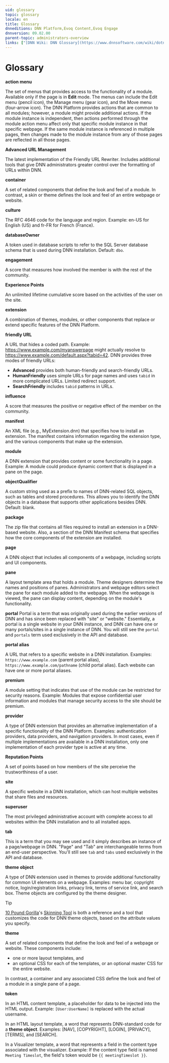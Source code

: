 ```yaml
---
uid: glossary
topic: glossary
locale: en
title: Glossary
dnneditions: DNN Platform,Evoq Content,Evoq Engage
dnnversion: 09.02.00
parent-topic: administrators-overview
links: ["[DNN Wiki: DNN Glossary](https://www.dnnsoftware.com/wiki/dotnetnuke-glossary)","[DNN Wiki: Globalization Glossary](https://www.dnnsoftware.com/wiki/international-glossary)"]
---
```


# Glossary

**action menu**

The set of menus that provides access to the functionality of a module. Available only if the page is in **Edit** mode. The menus can include the Edit menu (pencil icon), the Manage menu (gear icon), and the Move menu (four-arrow icon). The DNN Platform provides actions that are common to all modules; however, a module might provide additional actions. If the module instance is independent, then actions performed through the module action menu affect only that specific module instance in that specific webpage. If the same module instance is referenced in multiple pages, then changes made to the module instance from any of those pages are reflected in all those pages.

**Advanced URL Management**

The latest implementation of the Friendly URL Rewriter. Includes additional tools that give DNN administrators greater control over the formatting of URLs within DNN.

**container**

A set of related components that define the look and feel of a module. In contrast, a skin or theme defines the look and feel of an entire webpage or website.

**culture**

The RFC 4646 code for the language and region. Example: en-US for English (US) and fr-FR for French (France).

**databaseOwner**

A token used in database scripts to refer to the SQL Server database schema that is used during DNN installation. Default: `dbo`.

**engagement**

A score that measures how involved the member is with the rest of the community.

**Experience Points**

An unlimited lifetime cumulative score based on the activities of the user on the site.

**extension**

A combination of themes, modules, or other components that replace or extend specific features of the DNN Platform.

**friendly URL**

A URL that hides a coded path. Example: https://www.example.com/myanswerpage might actually resolve to https://www.example.com/default.aspx?tabid=42. DNN provides three modes of friendly URLs:

*   **Advanced** provides both human-friendly and search-friendly URLs.
*   **HumanFriendly** uses simple URLs for page names and uses `tabid` in more complicated URLs. Limited redirect support.
*   **SearchFriendly** includes `tabid` patterns in URLs.

**influence**

A score that measures the positive or negative effect of the member on the community.

**manifest**

An XML file (e.g., MyExtension.dnn) that specifies how to install an extension. The manifest contains information regarding the extension type, and the various components that make up the extension.

**module**

A DNN extension that provides content or some functionality in a page. Example: A module could produce dynamic content that is displayed in a pane on the page.

**objectQualifier**

A custom string used as a prefix to names of DNN-related SQL objects, such as tables and stored procedures. This allows you to identify the DNN objects in a database that supports other applications besides DNN. Default: blank.

**package**

The zip file that contains all files required to install an extension in a DNN-based website. Also, a section of the DNN Manifest schema that specifies how the core components of the extension are installed.

**page**

A DNN object that includes all components of a webpage, including scripts and UI components.

**pane**

A layout template area that holds a module. Theme designers determine the names and positions of panes. Administrators and webpage editors select the pane for each module added to the webpage. When the webpage is viewed, the pane can display content, depending on the module's functionality.

**portal**
Portal is a term that was originally used during the earlier versions of DNN and has since been replaced with "site" or "website."  Essentially, a portal is a single website in your DNN instance, and DNN can have one or many portals/sites in a single instance of DNN.  You will still see the `portal` and `portals` term used exclusively in the API and database.

**portal alias**

A URL that refers to a specific website in a DNN installation. Examples: `https://www.example.com` (parent portal alias), `https://www.example.com/pathname` (child portal alias). Each website can have one or more portal aliases.

**premium**

A module setting that indicates that use of the module can be restricted for security reasons. Example: Modules that expose confidential user information and modules that manage security access to the site should be premium.

**provider**

A type of DNN extension that provides an alternative implementation of a specific functionality of the DNN Platform. Examples: authentication providers, data providers, and navigation providers. In most cases, even if multiple implementations are available in a DNN installation, only one implementation of each provider type is active at any time.

**Reputation Points**

A set of points based on how members of the site perceive the trustworthiness of a user.

**site**

A specific website in a DNN installation, which can host multiple websites that share files and resources.

**superuser**

The most privileged administrative account with complete access to all websites within the DNN installation and to all installed apps.

**tab**

This is a term that you may see used and it simply describes an instance of a page/webpage in DNN. "Page" and "Tab" are interchangeable terms from an end-user perspective. You'll still see `tab` and `tabs` used exclusively in the API and database.

**theme object**

A type of DNN extension used in themes to provide additional functionality for common UI elements on a webpage. Examples: menu bar, copyright notice, login/registration links, privacy link, terms of service link, and search box. Theme objects are configured by the theme designer.

> [!Tip]
> [10 Pound Gorilla](https://www.10poundgorilla.com/)'s [Skinning Tool](https://10poundgorilla.com/DNN-Skinning-Tool) is both a reference and a tool that customizes the code for DNN theme objects, based on the attribute values you specify.

**theme**

A set of related components that define the look and feel of a webpage or website. These components include:

*   one or more layout templates, and
*   an optional CSS for each of the templates, or an optional master CSS for the entire website.

In contrast, a container and any associated CSS define the look and feel of a module in a single pane of a page.

**token**

In an HTML content template, a placeholder for data to be injected into the HTML output. Example: `[User:UserName]` is replaced with the actual username.

In an HTML layout template, a word that represents DNN-standard code for a **theme object**. Examples: \[NAV\], \[COPYRIGHT\], \[LOGIN\], \[PRIVACY\], \[TERMS\], and \[SEARCH\].

In a Visualizer template, a word that represents a field in the content type associated with the visualizer. Example: If the content type field is named `Meeting Timeslot`, the field's token would be `{{ meetingTimeslot }}`.
